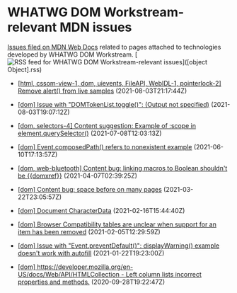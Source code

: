 # WHATWG DOM Workstream-relevant MDN issues

[Issues filed on MDN Web Docs](https://github.com/mdn/content/issues) related to pages attached to technologies developed by WHATWG DOM Workstream. [![RSS feed for WHATWG DOM Workstream-relevant issues](https://www.w3.org/QA/2007/04/feed_icon)]([object Object].rss)

* [[html, cssom-view-1, dom, uievents, FileAPI, WebIDL-1, pointerlock-2] Remove alert() from live samples](https://github.com/mdn/content/issues/7566) (2021-08-03T21:17:44Z)
  
* [[dom] Issue with "DOMTokenList.toggle()": (Output not specified)](https://github.com/mdn/content/issues/7559) (2021-08-03T19:07:12Z)
  
* [[dom, selectors-4] Content suggestion: Example of :scope in element.querySelector()](https://github.com/mdn/content/issues/6676) (2021-07-08T12:03:13Z)
  
* [[dom] Event.composedPath() refers to nonexistent example](https://github.com/mdn/content/issues/5863) (2021-06-10T17:13:57Z)
  
* [[dom, web-bluetooth] Content bug: linking macros to Boolean shouldn't be {{domxref}}](https://github.com/mdn/content/issues/3898) (2021-04-07T02:39:25Z)
  
* [[dom] Content bug: space before </code> on many pages](https://github.com/mdn/content/issues/3386) (2021-03-22T23:05:57Z)
  
* [[dom] Document CharacterData](https://github.com/mdn/content/issues/2396) (2021-02-16T15:44:40Z)
  
* [[dom] Browser Compatibility tables are unclear when support for an item has been removed](https://github.com/mdn/content/issues/2107) (2021-02-05T12:29:59Z)
  
* [[dom] Issue with "Event.preventDefault()": displayWarning() example doesn't work with autofill](https://github.com/mdn/content/issues/1637) (2021-01-22T19:23:00Z)
  
* [[dom] https://developer.mozilla.org/en-US/docs/Web/API/HTMLCollection - Left column lists incorrect properties and methods.](https://github.com/mdn/content/issues/7161) (2020-09-28T19:22:47Z)
  
